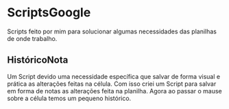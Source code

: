 # ScriptsGoogle
Scripts feito por mim para solucionar algumas necessidades das planilhas de onde trabalho.

## HistóricoNota
Um Script devido uma necessidade específica que salvar de forma visual e prática as alterações feitas na célula. Com isso criei um Script para salvar em forma de notas as alterações feita na planilha. Agora ao passar o mause sobre a célula temos um pequeno histórico.
